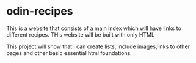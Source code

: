 # odin-recipes
This is a website that consists of a main index 
which will have links to different recipes.
THis website will be built with only HTML

This project will show that i can create lists, include images,links to other pages and other basic essential html foundations.